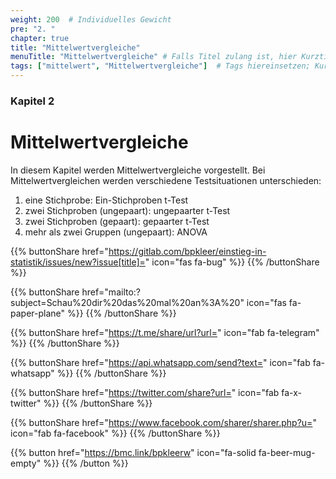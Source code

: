 ```yaml
---
weight: 200  # Individuelles Gewicht 
pre: "2. "
chapter: true
title: "Mittelwertvergleiche"
menuTitle: "Mittelwertvergleiche" # Falls Titel zulang ist, hier Kurztitel
tags: ["mittelwert", "Mittelwertvergleiche"]  # Tags hiereinsetzen; Kurzwort, was auf der Seite passsiert
---
```


### Kapitel 2 

# Mittelwertvergleiche

In diesem Kapitel werden Mittelwertvergleiche vorgestellt. Bei Mittelwertvergleichen werden verschiedene Testsituationen unterschieden:

<ol class="index-list">
  <li>eine Stichprobe: Ein-Stichproben t-Test</li>
  <li>zwei Stichproben (ungepaart): ungepaarter t-Test</li>
  <li>zwei Stichproben (gepaart): gepaarter t-Test</li>
  <li>mehr als zwei Gruppen (ungepaart): ANOVA</li>
</ol>

{{% buttonShare href="https://gitlab.com/bpkleer/einstieg-in-statistik/issues/new?issue[title]=" icon="fas fa-bug" %}} {{% /buttonShare %}} 

{{% buttonShare href="mailto:?subject=Schau%20dir%20das%20mal%20an%3A%20" icon="fas fa-paper-plane" %}} {{% /buttonShare %}}

{{% buttonShare href="https://t.me/share/url?url=" icon="fab fa-telegram" %}} {{% /buttonShare %}}

{{% buttonShare href="https://api.whatsapp.com/send?text=" icon="fab fa-whatsapp" %}} {{% /buttonShare %}}

{{% buttonShare href="https://twitter.com/share?url=" icon="fab fa-x-twitter" %}} {{% /buttonShare %}}

{{% buttonShare href="https://www.facebook.com/sharer/sharer.php?u=" icon="fab fa-facebook" %}} {{% /buttonShare %}}

{{% button href="https://bmc.link/bpkleerw" icon="fa-solid fa-beer-mug-empty" %}} {{% /button %}}
